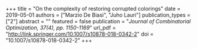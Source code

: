 +++
title = "On the complexity of restoring corrupted colorings"
date = 2019-05-01
authors = ["Marzio De Biasi", "Juho Lauri"]
publication_types = ["2"]
abstract = ""
featured = false
publication = "*Journal of Combinatorial Optimization, 37(4), pp. 1150-1169*"
url_pdf = "http://link.springer.com/10.1007/s10878-018-0342-2"
doi = "10.1007/s10878-018-0342-2"
+++

